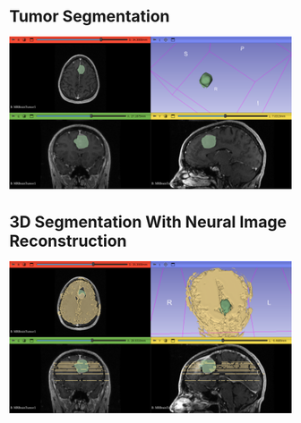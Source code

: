 # Tumor Segmentation
![image_alt](https://github.com/shoaibgi/Brain-Tumor-Segmentation/blob/main/2025-04-10-Scene.png?raw=true)
# 3D Segmentation With Neural Image Reconstruction
![image_alt](https://github.com/shoaibgi/Brain-Tumor-Segmentation/blob/main/Segmented%20Tumor.png?raw=true)
